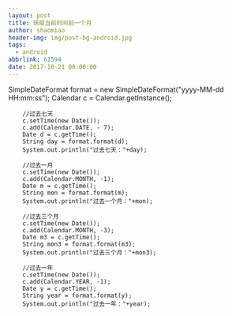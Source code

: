 ```yaml
---
layout: post
title: 获取当前时间前一个月
author: shaomiao
header-img: img/post-bg-android.jpg
tags:
  - android
abbrlink: 61594
date: 2017-10-21 00:00:00
---
```

SimpleDateFormat format = new SimpleDateFormat("yyyy-MM-dd HH:mm:ss");
        Calendar c = Calendar.getInstance();
         
        //过去七天
        c.setTime(new Date());
        c.add(Calendar.DATE, - 7);
        Date d = c.getTime();
        String day = format.format(d);
        System.out.println("过去七天："+day);
         
        //过去一月
        c.setTime(new Date());
        c.add(Calendar.MONTH, -1);
        Date m = c.getTime();
        String mon = format.format(m);
        System.out.println("过去一个月："+mon);
         
        //过去三个月
        c.setTime(new Date());
        c.add(Calendar.MONTH, -3);
        Date m3 = c.getTime();
        String mon3 = format.format(m3);
        System.out.println("过去三个月："+mon3);
         
        //过去一年
        c.setTime(new Date());
        c.add(Calendar.YEAR, -1);
        Date y = c.getTime();
        String year = format.format(y);
        System.out.println("过去一年："+year);
